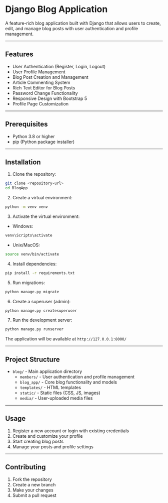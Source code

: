 # Django Blog Application

A feature-rich blog application built with Django that allows users to create, edit, and manage blog posts with user authentication and profile management.

---

## Features

- User Authentication (Register, Login, Logout)
- User Profile Management
- Blog Post Creation and Management
- Article Commenting System
- Rich Text Editor for Blog Posts
- Password Change Functionality
- Responsive Design with Bootstrap 5
- Profile Page Customization

---

## Prerequisites

- Python 3.8 or higher
- pip (Python package installer)

---

## Installation

1. Clone the repository:
```bash
git clone <repository-url>
cd BlogApp
```

2. Create a virtual environment:
```bash
python -m venv venv
```

3. Activate the virtual environment:
- Windows:
```bash
venv\Scripts\activate
```
- Unix/MacOS:
```bash
source venv/bin/activate
```

4. Install dependencies:
```bash
pip install -r requirements.txt
```

5. Run migrations:
```bash
python manage.py migrate
```

6. Create a superuser (admin):
```bash
python manage.py createsuperuser
```

7. Run the development server:
```bash
python manage.py runserver
```

The application will be available at `http://127.0.0.1:8000/`

---

## Project Structure

- `blog/` - Main application directory
  - `members/` - User authentication and profile management
  - `blog_app/` - Core blog functionality and models
  - `templates/` - HTML templates
  - `static/` - Static files (CSS, JS, images)
  - `media/` - User-uploaded media files

---

## Usage

1. Register a new account or login with existing credentials
2. Create and customize your profile
3. Start creating blog posts
4. Manage your posts and profile settings

---

## Contributing

1. Fork the repository
2. Create a new branch
3. Make your changes
4. Submit a pull request
